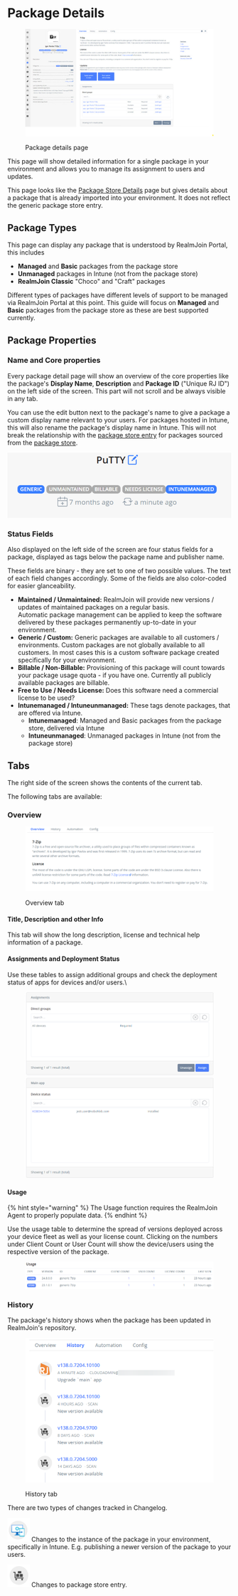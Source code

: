 # Package Details

<figure><img src="../../.gitbook/assets/image (4).png" alt=""><figcaption><p>Package details page</p></figcaption></figure>

This page will show detailed information for a single package in your environment and allows you to manage its assignment to users and updates.

This page looks like the [Package Store Details](package-store/package-store-details.md) page but gives details about a package that is already imported into your environment. It does not reflect the generic package store entry.

## Package Types

This page can display any package that is understood by RealmJoin Portal, this includes

* **Managed** and **Basic** packages from the package store
* **Unmanaged** packages in Intune (not from the package store)
* **RealmJoin Classic** "Choco" and "Craft" packages

Different types of packages have different levels of support to be managed via RealmJoin Portal at this point. This guide will focus on **Managed** and **Basic** packages from the package store as these are best supported currently.

## Package Properties

### Name and Core properties

Every package detail page will show an overview of the core properties like the package's **Display Name**, **Description** and **Package ID** ("Unique RJ ID") on the left side of the screen. This part will not scroll and be always visible in any tab.

You can use the edit button next to the package's name to give a package a custom display name relevant to your users. For packages hosted in Intune, this will also rename the package's display name in Intune. This will not break the relationship with the [package store entry](package-store/package-store-details.md) for packages sourced from the [package store](package-store/).

![Package Name and Status](<../../../.gitbook/assets/image (106).png>)

### Status Fields

Also displayed on the left side of the screen are four status fields for a package, displayed as tags below the package name and publisher name.

These fields are binary - they are set to one of two possible values. The text of each field changes accordingly. Some of the fields are also color-coded for easier glanceability.

* **Maintained / Unmaintained:** RealmJoin will provide new versions / updates of maintained packages on a regular basis.\
  Automatic package management can be applied to keep the software delivered by these packages permanently up-to-date in your environment.
* **Generic / Custom:** Generic packages are available to all customers / environments. Custom packages are not globally available to all customers. In most cases this is a custom software package created specifically for your environment.
* **Billable / Non-Billable:** Provisioning of this package will count towards your package usage quota - if you have one. Currently all publicly available packages are billable.
* **Free to Use / Needs License:** Does this software need a commercial license to be used?
* **Intunemanaged / Intuneunmanaged:** These tags denote packages, that are offered via Intune.
  * **Intunemanaged**: Managed and Basic packages from the package store, delivered via Intune
  * **Intuneunmanaged**: Unmanaged packages in Intune (not from the package store)

## Tabs

The right side of the screen shows the contents of the current tab.

The following tabs are available:

### Overview

<figure><img src="../../.gitbook/assets/image (1).png" alt=""><figcaption><p>Overview tab</p></figcaption></figure>

#### Title, Description and other Info

This tab will show the long description, license and technical help information of a package.

#### Assignments and Deployment Status

Use these tables to assign additional groups and check the deployment status of apps for devices and/or users.\


<figure><img src="../../.gitbook/assets/image (16).png" alt=""><figcaption></figcaption></figure>

#### Usage

{% hint style="warning" %}
The Usage function requires the RealmJoin Agent to properly populate data.
{% endhint %}

Use the usage table to determine the spread of versions deployed across your device fleet as well as your license count. Clicking on the numbers under Client Count or User Count will show the device/users using the respective version of the package.

<figure><img src="../../.gitbook/assets/image (17).png" alt=""><figcaption></figcaption></figure>

### History

The package's history shows when the package has been updated in RealmJoin's repository.

<figure><img src="../../.gitbook/assets/image (2).png" alt=""><figcaption><p>History tab</p></figcaption></figure>

There are two types of changes tracked in Changelog.

![](<../../../.gitbook/assets/image (229).png>) Changes to the instance of the package in your environment, specifically in Intune. E.g. publishing a newer version of the package to your users.

![](<../../../.gitbook/assets/image (198).png>) Changes to package store entry.
